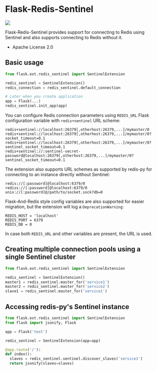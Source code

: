 # Flask-Redis-Sentinel

![](https://travis-ci.org/Infinario/flask-redis-sentinel.svg)

Flask-Redis-Sentinel provides support for connecting to Redis using Sentinel and also supports connecting to Redis
without it.

* Apache License 2.0

## Basic usage

```python
from flask.ext.redis_sentinel import SentinelExtension

redis_sentinel = SentinelExtension()
redis_connection = redis_sentinel.default_connection

# Later when you create application
app = Flask(...)
redis_sentinel.init_app(app)
```

You can configure Redis connection parameters using `REDIS_URL` Flask configuration variable with `redis+sentinel`
URL scheme:

```
redis+sentinel://localhost:26379[,otherhost:26379,...]/mymaster/0
redis+sentinel://localhost:26379[,otherhost:26379,...]/mymaster/0?socket_timeout=0.1
redis+sentinel://localhost:26379[,otherhost:26379,...]/mymaster/0?sentinel_socket_timeout=0.1
redis+sentinel://:sentinel-secret-password@localhost:26379[,otherhost:26379,...]/mymaster/0?sentinel_socket_timeout=0.1
```

The extension also supports URL schemes as supported by redis-py for connecting to an instance directly without Sentinel:

```
redis://[:password]@localhost:6379/0
rediss://[:password]@localhost:6379/0
unix://[:password]@/path/to/socket.sock?db=0
```

Flask-And-Redis style config variables are also supported for easier migration, but the extension will
log a `DeprecationWarning`:

```
REDIS_HOST = 'localhost'
REDIS_PORT = 6379
REDIS_DB = 0
```

In case both `REDIS_URL` and other variables are present, the URL is used.

## Creating multiple connection pools using a single Sentinel cluster

```python
from flask.ext.redis_sentinel import SentinelExtension

redis_sentinel = SentinelExtension()
master1 = redis_sentinel.master_for('service1')
master2 = redis_sentinel.master_for('service2')
slave1 = redis_sentinel.master_for('service1')
```

## Accessing redis-py's Sentinel instance

```python
from flask.ext.redis_sentinel import SentinelExtension
from flask import jsonify, Flask

app = Flask('test')

redis_sentinel = SentinelExtension(app=app)

@app.route('/'):
def index():
  slaves = redis_sentinel.sentinel.discover_slaves('service1')
  return jsonify(slaves=slaves)

```
